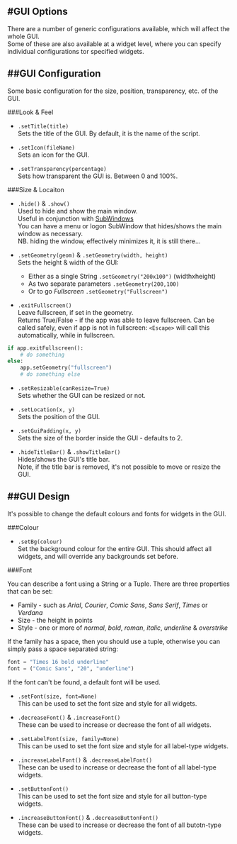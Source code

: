 #GUI Options
---
There are a number of generic configurations available, which will affect the whole GUI.  
Some of these are also available at a widget level, where you can specify individual configurations tor specified widgets.  

##GUI Configuration
---

Some basic configuration for the size, position, transparency, etc. of the GUI.

###Look & Feel  
* `.setTitle(title)`  
    Sets the title of the GUI. By default, it is the name of the script.

* `.setIcon(fileName)`  
    Sets an icon for the GUI.

* `.setTransparency(percentage)`  
    Sets how transparent the GUI is. Between 0 and 100%.

###Size & Locaiton

* `.hide()` & `.show()`  
    Used to hide and show the main window.  
    Useful in conjunction with [SubWindows](/pythonWidgetGrouping/#sub-window)  
    You can have a menu or logon SubWindow that hides/shows the main window as necessary.  
    NB. hiding the window, effectively minimizes it, it is still there...

* `.setGeometry(geom)` & `.setGeometry(width, height)`  
    Sets the height & width of the GUI:  
    * Either as a single String `.setGeometry("200x100")` (widthxheight)  
    * As two separate parameters `.setGeometry(200,100)`
    * Or to go *Fullscreen* `.setGeometry("Fullscreen")`  

* `.exitFullscreen()`  
    Leave fullscreen, if set in the geometry.    
    Returns True/False - if the app was able to leave fullscreen.
    Can be called safely, even if app is not in fullscreen:
    `<Escape>` will call this automatically, while in fullscreen.  

```python
if app.exitFullscreen():
    # do something
else:
    app.setGeometry("fullscreen")
    # do something else
```   

* `.setResizable(canResize=True)`  
    Sets whether the GUI can be resized or not.  

* `.setLocation(x, y)`  
    Sets the position of the GUI.  

* `.setGuiPadding(x, y)`  
    Sets the size of the border inside the GUI - defaults to 2.  

* `.hideTitleBar()` & `.showTitleBar()`  
    Hides/shows the GUI's title bar.  
    Note, if the title bar is removed, it's not possible to move or resize the GUI.  

##GUI Design
----
It's possible to change the default colours and fonts for widgets in the GUI.

###Colour

* `.setBg(colour)`  
    Set the background colour for the entire GUI. This should affect all widgets, and will override any backgrounds set before.

###Font

You can describe a font using a String or a Tuple. There are three properties that can be set:  

* Family - such as *Arial*, *Courier*, *Comic Sans*, *Sans Serif*, *Times* or *Verdana*  
* Size - the height in points  
* Style - one or more of *normal*, *bold*, *roman*, *italic*, *underline* & *overstrike*  

If the family has a space, then you should use a tuple, otherwise you can simply pass a space separated string:  
```python
font = "Times 16 bold underline"
font = ("Comic Sans", "20", "underline")
```

If the font can't be found, a default font will be used.  

* `.setFont(size, font=None)`  
    This can be used to set the font size and style for all widgets.

* `.decreaseFont()` & `.increaseFont()`  
    These can be used to increase or decrease the font of all widgets.

* `.setLabelFont(size, family=None)`  
    This can be used to set the font size and style for all label-type widgets.

* `.increaseLabelFont()` & `.decreaseLabelFont()`  
    These can be used to increase or decrease the font of all label-type widgets.

* `.setButtonFont()`  
    This can be used to set the font size and style for all button-type widgets.

* `.increaseButtonFont()` & `.decreaseButtonFont()`  
    These can be used to increase or decrease the font of all butotn-type widgets.


